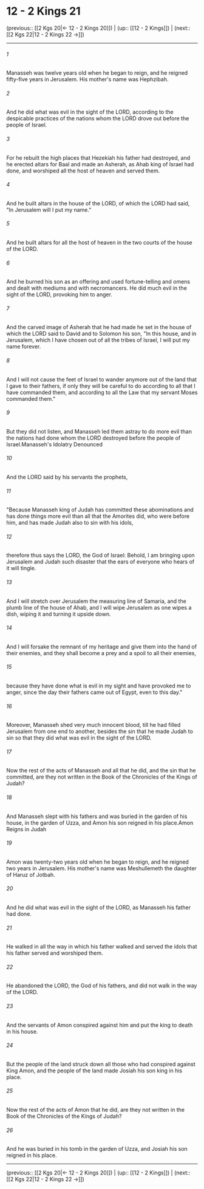 # 12 - 2 Kings 21

(previous:: [[2 Kgs 20|← 12 - 2 Kings 20]]) | (up:: [[12 - 2 Kings]]) | (next:: [[2 Kgs 22|12 - 2 Kings 22 →]])

***


###### 1 
Manasseh was twelve years old when he began to reign, and he reigned fifty-five years in Jerusalem. His mother's name was Hephzibah. 

###### 2 
And he did what was evil in the sight of the LORD, according to the despicable practices of the nations whom the LORD drove out before the people of Israel. 

###### 3 
For he rebuilt the high places that Hezekiah his father had destroyed, and he erected altars for Baal and made an Asherah, as Ahab king of Israel had done, and worshiped all the host of heaven and served them. 

###### 4 
And he built altars in the house of the LORD, of which the LORD had said, "In Jerusalem will I put my name." 

###### 5 
And he built altars for all the host of heaven in the two courts of the house of the LORD. 

###### 6 
And he burned his son as an offering and used fortune-telling and omens and dealt with mediums and with necromancers. He did much evil in the sight of the LORD, provoking him to anger. 

###### 7 
And the carved image of Asherah that he had made he set in the house of which the LORD said to David and to Solomon his son, "In this house, and in Jerusalem, which I have chosen out of all the tribes of Israel, I will put my name forever. 

###### 8 
And I will not cause the feet of Israel to wander anymore out of the land that I gave to their fathers, if only they will be careful to do according to all that I have commanded them, and according to all the Law that my servant Moses commanded them." 

###### 9 
But they did not listen, and Manasseh led them astray to do more evil than the nations had done whom the LORD destroyed before the people of Israel.Manasseh's Idolatry Denounced 

###### 10 
And the LORD said by his servants the prophets, 

###### 11 
"Because Manasseh king of Judah has committed these abominations and has done things more evil than all that the Amorites did, who were before him, and has made Judah also to sin with his idols, 

###### 12 
therefore thus says the LORD, the God of Israel: Behold, I am bringing upon Jerusalem and Judah such disaster that the ears of everyone who hears of it will tingle. 

###### 13 
And I will stretch over Jerusalem the measuring line of Samaria, and the plumb line of the house of Ahab, and I will wipe Jerusalem as one wipes a dish, wiping it and turning it upside down. 

###### 14 
And I will forsake the remnant of my heritage and give them into the hand of their enemies, and they shall become a prey and a spoil to all their enemies, 

###### 15 
because they have done what is evil in my sight and have provoked me to anger, since the day their fathers came out of Egypt, even to this day." 

###### 16 
Moreover, Manasseh shed very much innocent blood, till he had filled Jerusalem from one end to another, besides the sin that he made Judah to sin so that they did what was evil in the sight of the LORD. 

###### 17 
Now the rest of the acts of Manasseh and all that he did, and the sin that he committed, are they not written in the Book of the Chronicles of the Kings of Judah? 

###### 18 
And Manasseh slept with his fathers and was buried in the garden of his house, in the garden of Uzza, and Amon his son reigned in his place.Amon Reigns in Judah 

###### 19 
Amon was twenty-two years old when he began to reign, and he reigned two years in Jerusalem. His mother's name was Meshullemeth the daughter of Haruz of Jotbah. 

###### 20 
And he did what was evil in the sight of the LORD, as Manasseh his father had done. 

###### 21 
He walked in all the way in which his father walked and served the idols that his father served and worshiped them. 

###### 22 
He abandoned the LORD, the God of his fathers, and did not walk in the way of the LORD. 

###### 23 
And the servants of Amon conspired against him and put the king to death in his house. 

###### 24 
But the people of the land struck down all those who had conspired against King Amon, and the people of the land made Josiah his son king in his place. 

###### 25 
Now the rest of the acts of Amon that he did, are they not written in the Book of the Chronicles of the Kings of Judah? 

###### 26 
And he was buried in his tomb in the garden of Uzza, and Josiah his son reigned in his place.

***

(previous:: [[2 Kgs 20|← 12 - 2 Kings 20]]) | (up:: [[12 - 2 Kings]]) | (next:: [[2 Kgs 22|12 - 2 Kings 22 →]])
